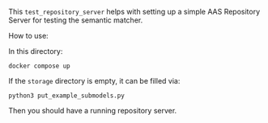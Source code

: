 This `test_repository_server` helps with setting up a simple AAS Repository Server for testing the semantic matcher.

How to use: 

In this directory:
```commandline
docker compose up
```

If the `storage` directory is empty, it can be filled via: 

```commandline
python3 put_example_submodels.py
```

Then you should have a running repository server. 
